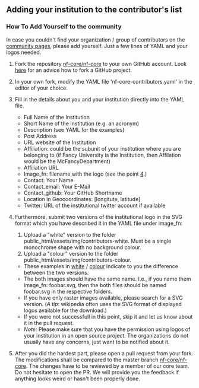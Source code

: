 
## Adding your institution to the contributor's list
### How To Add Yourself to the community


In case you couldn't find your organization / group of contributors on the [community pages](https://nf-co.re/community), please add yourself. Just a few lines of YAML and your logos needed.



1. Fork the repository [nf-core/nf-core](https://github.com/nf-core/nf-co.re) to your own GitHub account. Look [here](https://guides.github.com/activities/forking/) for an advice how to fork a GitHub project.

2. In your own fork, modify the YAML file 'nf-core-contributors.yaml' in the editor of your choice.

3. Fill in the details about you and your institution directly into the YAML file.
    * Full Name of the Institution
    * Short Name of the Institution (e.g. an acronym)
    * Description (see YAML for the examples)
    * Post Address
    * URL website of the Institution
    * Affiliation: could be the subunit of your institution where you are belonging to (if Fancy University is the Institution, then Affilation would be the McFancyDepartment)
    * Affiliation URL
    * Image_fn: filename with the logo (see the point [4](#4).)
    * Contact: Your Name
    * Contact_email: Your E-Mail
    * Contact_github: Your GitHub Shortname
    * Location in Geocoordinates: [longitute, latitude]
    * Twitter: URL of the institutional twitter account if available

4. Furthermore, submit two versions of the institutional logo in the SVG format which you have described it in the YAML file under image_fn:
    1. Upload a "white" version to the folder public_html/assets/img/contributors-white. Must be a single monochrome shape with no background colour.
    2. Upload a "colour" version to the folder public_html/assets/img/contributors-colour.

    * These examples in [white](https://github.com/nf-core/nf-co.re/tree/master/public_html/assets/img/contributors-white) / [colour](https://github.com/nf-core/nf-co.re/tree/master/public_html/assets/img/contributors-colour) indicate to you the difference between the two versions.
    * The both images should have the same name. I.e., if you name them image_fn: foobar.svg, then the both files should be named foobar.svg in the respective folders.
    * If you have only raster images available, please search for a SVG version.
    (_A tip_: wikipedia often uses the SVG format of displayed logos available for the download.)
    * If you were not successfull in this point, skip it and let us know about it in the pull request.
    * _Note:_ Please make sure that you have the permission using logos of your institution in an open source project. The organizations do not usually have any concerns, just want to be notified about it.

5. After you did the hardest part, please open a pull request from your fork. The modifications shall be compared to the master branch [nf-core/nf-core](https://github.com/nf-core/nf-co.re).
The changes have to be reviewed by a member of our core team. Do not hesitate to open the PR. We will provide you the feedback if anything looks weird or hasn't been properly done.



